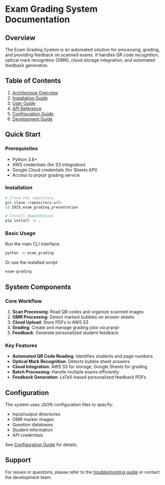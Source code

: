 # Exam Grading System Documentation

## Overview

The Exam Grading System is an automated solution for processing, grading, and providing feedback on scanned exams. It handles QR code recognition, optical mark recognition (OMR), cloud storage integration, and automated feedback generation.

## Table of Contents

1. [Architecture Overview](architecture.md)
2. [Installation Guide](installation.md)
3. [User Guide](user-guide.md)
4. [API Reference](api-reference.md)
5. [Configuration Guide](configuration.md)
6. [Development Guide](development.md)

## Quick Start

### Prerequisites

- Python 3.8+
- AWS credentials (for S3 integration)
- Google Cloud credentials (for Sheets API)
- Access to prprpr grading service

### Installation

```bash
# Clone the repository
git clone <repository-url>
cd 2025_exam_grading_presentation

# Install dependencies
pip install -e .
```

### Basic Usage

Run the main CLI interface:

```bash
python -m exam_grading
```

Or use the installed script:

```bash
exam-grading
```

## System Components

### Core Workflow

1. **Scan Processing**: Read QR codes and organize scanned images
2. **OMR Processing**: Detect marked bubbles on answer sheets
3. **Cloud Upload**: Store PDFs in AWS S3
4. **Grading**: Create and manage grading jobs via prprpr
5. **Feedback**: Generate personalized student feedback

### Key Features

- **Automated QR Code Reading**: Identifies students and page numbers
- **Optical Mark Recognition**: Detects bubble sheet answers
- **Cloud Integration**: AWS S3 for storage, Google Sheets for grading
- **Batch Processing**: Handle multiple exams efficiently
- **Feedback Generation**: LaTeX-based personalized feedback PDFs

## Configuration

The system uses JSON configuration files to specify:
- Input/output directories
- OMR marker images
- Question databases
- Student information
- API credentials

See [Configuration Guide](configuration.md) for details.

## Support

For issues or questions, please refer to the [troubleshooting guide](troubleshooting.md) or contact the development team.